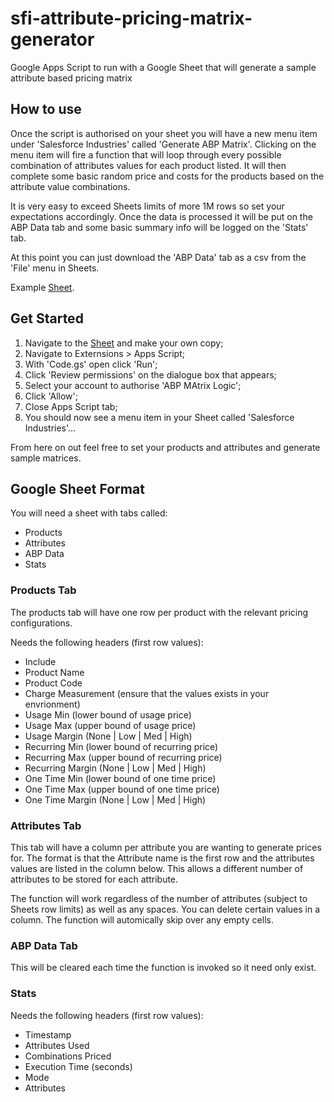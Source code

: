 # sfi-attribute-pricing-matrix-generator
Google Apps Script to run with a Google Sheet that will generate a sample attribute based pricing matrix

## How to use

Once the script is authorised on your sheet you will have a new menu item under 'Salesforce Industries' called 'Generate ABP Matrix'. Clicking on the menu item will fire a function that will loop through every possible combination of attributes values for each product listed. It will then complete some basic random price and costs for the products based on the attribute value combinations.

It is very easy to exceed Sheets limits of more 1M rows so set your expectations accordingly. Once the data is processed it will be put on the ABP Data tab and some basic summary info will be logged on the 'Stats' tab.

At this point you can just download the 'ABP Data' tab as a csv from the 'File' menu in Sheets.

Example [Sheet](https://docs.google.com/spreadsheets/d/1l-b3gRsfO4GduV6umusO6YHpUKdF45sxoooVaE4QgxY/edit?usp=sharing).

## Get Started

1. Navigate to the [Sheet](https://docs.google.com/spreadsheets/d/1l-b3gRsfO4GduV6umusO6YHpUKdF45sxoooVaE4QgxY/edit?usp=sharing) and make your own copy;
2. Navigate to Externsions > Apps Script;
3. With 'Code.gs' open click 'Run';
4. Click 'Review permissions' on the dialogue box that appears;
5. Select your account to authorise 'ABP MAtrix Logic';
6. Click 'Allow';
7. Close Apps Script tab;
8. You should now see a menu item in your Sheet called 'Salesforce Industries'...

From here on out feel free to set your products and attributes and generate sample matrices.

## Google Sheet Format

You will need a sheet with tabs called:
- Products
- Attributes
- ABP Data
- Stats

### Products Tab

The products tab will have one row per product with the relevant pricing configurations. 

Needs the following headers (first row values):
- Include
- Product Name
- Product Code
- Charge Measurement (ensure that the values exists in your envrionment)
- Usage Min (lower bound of usage price)
- Usage Max (upper bound of usage price)
- Usage Margin (None | Low | Med | High)
- Recurring Min (lower bound of recurring price)
- Recurring Max (upper bound of recurring price)
- Recurring Margin (None | Low | Med | High)
- One Time Min (lower bound of one time price)
- One Time Max (upper bound of one time price)
- One Time Margin (None | Low | Med | High)

### Attributes Tab

This tab will have a column per attribute you are wanting to generate prices for. The format is that the Attribute name is the first row and the attributes values are listed in the column below. This allows a different number of attributes to be stored for each attribute. 

The function will work regardless of the number of attributes (subject to Sheets row limits) as well as any spaces. You can delete certain values in a column. The function will automically skip over any empty cells.

### ABP Data Tab

This will be cleared each time the function is invoked so it need only exist.

### Stats

Needs the following headers (first row values):
- Timestamp
- Attributes Used
- Combinations Priced
- Execution Time (seconds)
- Mode
- Attributes


